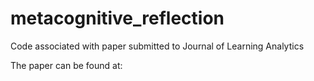 # metacognitive_reflection
Code associated with paper submitted to Journal of Learning Analytics

The paper can be found at:
